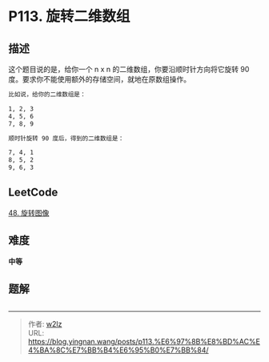 # P113. 旋转二维数组


<!--more-->

## 描述

这个题目说的是，给你一个 n x n 的二维数组，你要沿顺时针方向将它旋转 90 度。要求你不能使用额外的存储空间，就地在原数组操作。

```markdown
比如说，给你的二维数组是：

1, 2, 3
4, 5, 6
7, 8, 9

顺时针旋转 90 度后，得到的二维数组是：

7, 4, 1
8, 5, 2
9, 6, 3
```

## LeetCode

[48. 旋转图像](https://leetcode.cn/problems/rotate-image/description/)

## 难度

**中等**

## 题解

```java

```


---

> 作者: [w2lz](https://github.com/w2lz)  
> URL: https://blog.yingnan.wang/posts/p113.%E6%97%8B%E8%BD%AC%E4%BA%8C%E7%BB%B4%E6%95%B0%E7%BB%84/  

